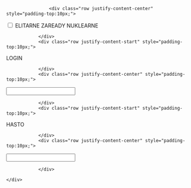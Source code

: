 <!DOCTYPE html>

<html lang="en">
<head>
    <meta name="viewport" content="width=device-width" />
    <title>HTML Result</title>
    <link rel="stylesheet" href="https://stackpath.bootstrapcdn.com/bootstrap/4.1.1/css/bootstrap.min.css" 
          integrity="sha384-WskhaSGFgHYWDcbwN70/dfYBj47jz9qbsMId/iRN3ewGhXQFZCSftd1LZCfmhktB" crossorigin="anonymous">
</head>
<body>
    <div class="container body-content">
        



<div class="container">


                    <div class="row justify-content-center" style="padding-top:10px;">
<label><input type="checkbox" /> ELITARNE ZAREADY NUKLEARNE</label>


                </div>
                <div class="row justify-content-start" style="padding-top:10px;">
<label>LOGIN</label>



                </div>
                <div class="row justify-content-center" style="padding-top:10px;">
<input class="form-control"></input>


                </div>
                <div class="row justify-content-start" style="padding-top:10px;">
<label>HASTO</label>



                </div>
                <div class="row justify-content-center" style="padding-top:10px;">
<input class="form-control"></input>


                </div>


</div>



    </div>
</body>
</html>
